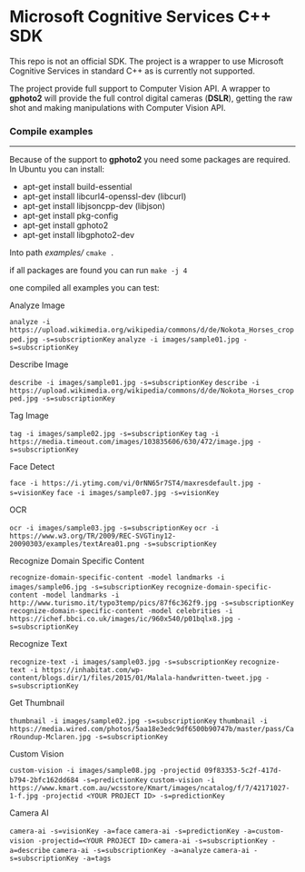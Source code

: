 # Microsoft Cognitive Services C++ SDK

This repo is not an official SDK. The project is a wrapper to use Microsoft Cognitive Services in standard C++ as is currently not supported.

The project provide full support to Computer Vision API. A wrapper to **gphoto2** will provide the full control digital cameras (**DSLR**), getting the raw shot and making manipulations with Computer Vision API.

### Compile examples

***
Because of the support to **gphoto2** you need some packages are required. In Ubuntu you can install:

* apt-get install build-essential
* apt-get install libcurl4-openssl-dev (libcurl)
* apt-get install libjsoncpp-dev (libjson)
* apt-get install pkg-config
* apt-get install gphoto2
* apt-get install libgphoto2-dev

Into path _examples/_ 
`cmake .`

if all packages are found you can run `make -j 4`

one compiled all examples you can test:

Analyze Image

`analyze -i https://upload.wikimedia.org/wikipedia/commons/d/de/Nokota_Horses_cropped.jpg -s=subscriptionKey`
`analyze -i images/sample01.jpg -s=subscriptionKey`

Describe Image

`describe -i images/sample01.jpg -s=subscriptionKey`
`describe -i https://upload.wikimedia.org/wikipedia/commons/d/de/Nokota_Horses_cropped.jpg -s=subscriptionKey`

Tag Image

`tag -i images/sample02.jpg -s=subscriptionKey`
`tag -i https://media.timeout.com/images/103835606/630/472/image.jpg -s=subscriptionKey`

Face Detect

`face -i https://i.ytimg.com/vi/0rNN65r7ST4/maxresdefault.jpg -s=visionKey`
`face -i images/sample07.jpg -s=visionKey`

OCR

`ocr -i images/sample03.jpg -s=subscriptionKey`
`ocr -i https://www.w3.org/TR/2009/REC-SVGTiny12-20090303/examples/textArea01.png -s=subscriptionKey`

Recognize Domain Specific Content

`recognize-domain-specific-content -model landmarks -i images/sample06.jpg -s=subscriptionKey`
`recognize-domain-specific-content -model landmarks -i http://www.turismo.it/typo3temp/pics/87f6c362f9.jpg -s=subscriptionKey`
`recognize-domain-specific-content -model celebrities -i https://ichef.bbci.co.uk/images/ic/960x540/p01bqlx8.jpg -s=subscriptionKey`

Recognize Text

`recognize-text -i images/sample03.jpg -s=subscriptionKey`
`recognize-text -i https://inhabitat.com/wp-content/blogs.dir/1/files/2015/01/Malala-handwritten-tweet.jpg -s=subscriptionKey`

Get Thumbnail

`thumbnail -i images/sample02.jpg -s=subscriptionKey`
`thumbnail -i https://media.wired.com/photos/5aa18e3edc9df6500b90747b/master/pass/CarRoundup-Mclaren.jpg -s=subscriptionKey`

Custom Vision

`custom-vision -i images/sample08.jpg -projectid 09f83353-5c2f-417d-b794-2bfc162dd684 -s=predictionKey`
`custom-vision -i https://www.kmart.com.au/wcsstore/Kmart/images/ncatalog/f/7/42171027-1-f.jpg -projectid <YOUR PROJECT ID> -s=predictionKey`

Camera AI

`camera-ai -s=visionKey -a=face`
`camera-ai -s=predictionKey -a=custom-vision -projectid=<YOUR PROJECT ID>`
`camera-ai -s=subscriptionKey -a=describe`
`camera-ai -s=subscriptionKey -a=analyze`
`camera-ai -s=subscriptionKey -a=tags`
